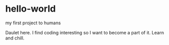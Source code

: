 # hello-world

my first project to humans

Daulet here. I find coding interesting so I want to become a part of it.
Learn and chill. 
